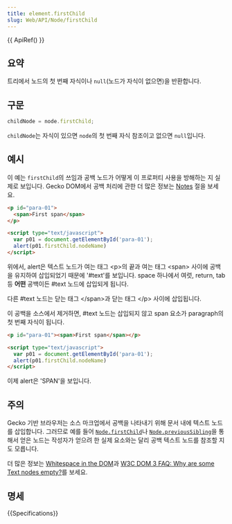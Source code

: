 ```yaml
---
title: element.firstChild
slug: Web/API/Node/firstChild
---
```


{{ ApiRef() }}

## 요약

트리에서 노드의 첫 번째 자식이나 `null`(노드가 자식이 없으면)을 반환합니다.

## 구문

```js
childNode = node.firstChild;
```

`childNode`는 자식이 있으면 `node`의 첫 번째 자식 참조이고 없으면 `null`입니다.

## 예시

이 예는 `firstChild`의 쓰임과 공백 노드가 어떻게 이 프로퍼티 사용을 방해하는 지 실제로 보입니다. Gecko DOM에서 공백 처리에 관한 더 많은 정보는 [Notes](#notes) 절을 보세요.

```html
<p id="para-01">
  <span>First span</span>
</p>

<script type="text/javascript">
  var p01 = document.getElementById('para-01');
  alert(p01.firstChild.nodeName)
</script>
```

위에서, alert은 텍스트 노드가 여는 태그 \<p>의 끝과 여는 태그 \<span> 사이에 공백을 유지하여 삽입되었기 때문에 '#text'를 보입니다. space 하나에서 여럿, return, tab 등 **어떤** 공백이든 #text 노드에 삽입되게 됩니다.

다른 #text 노드는 닫는 태그 \</span>과 닫는 태그 \</p> 사이에 삽입됩니다.

이 공백을 소스에서 제거하면, #text 노드는 삽입되지 않고 span 요소가 paragraph의 첫 번째 자식이 됩니다.

```html
<p id="para-01"><span>First span</span></p>

<script type="text/javascript">
  var p01 = document.getElementById('para-01');
  alert(p01.firstChild.nodeName)
</script>
```

이제 alert은 'SPAN'을 보입니다.

## 주의

Gecko 기반 브라우저는 소스 마크업에서 공백을 나타내기 위해 문서 내에 텍스트 노드를 삽입합니다.
그러므로 예를 들어 [`Node.firstChild`](/ko/docs/Web/API/Node/firstChild)나 [`Node.previousSibling`](/ko/docs/Web/API/Node/previousSibling)을 통해서 얻은 노드는 작성자가 얻으려 한 실제 요소와는
달리 공백 텍스트 노드를 참조할 지도 모릅니다.

더 많은 정보는 [Whitespace in the DOM](/ko/docs/Whitespace_in_the_DOM)과
[W3C DOM 3 FAQ: Why are some Text nodes empty?](http://www.w3.org/DOM/faq.html#emptytext)를 보세요.

## 명세

{{Specifications}}
